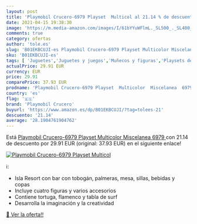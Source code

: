 ```yaml
---
layout: post
title: 'Playmobil Crucero-6979 Playset  Multicol al 21.14 % de descuento'
date: 2021-04-15 19:38:30
image: 'https://m.media-amazon.com/images/I/61bYYuWFlmL._SL500_._SL400_.jpg'
comments: true
category: ofertas
author: 'tole.es'
slug: 'B01EKBCUJI-es Playmobil Crucero-6979 Playset Multicolor Miscelanea 6979'
sku: 'B01EKBCUJI-es'
tags: [ 'Juguetes','Juguetes y juegos','Muñecos y figuras','Playsets de figuras de juguete para niños','playmobil','playmobil crucero', ]
actualPrice: 29.91 EUR
currency: EUR
price: 29.91
comparePrice: 37.93 EUR
prodname: 'Playmobil Crucero-6979 Playset  Multicolor  Miscelanea  6979 '
country: 'es'
flag: '🇪🇸'
brand: 'Playmobil Crucero'
buyurl: 'https://www.amazon.es/dp/B01EKBCUJI/?tag=tolees-21'
descuento: '21.14'
average: '28.1904761904762'
---
```


Está [Playmobil Crucero-6979 Playset  Multicolor  Miscelanea  6979 ](https://www.amazon.es/dp/B01EKBCUJI/?tag=tolees-21) con 21.14 de descuento por 29.91 EUR (original: 37.93 EUR) en el siguiente enlace!

[![Playmobil Crucero-6979 Playset  Multicol](https://m.media-amazon.com/images/I/61bYYuWFlmL._SL500_._SL400_.jpg)](https://www.amazon.es/dp/B01EKBCUJI/?tag=tolees-21)

ℹ️:

- Isla Resort con bar con tobogán, palmeras, mesa, sillas, bebidas y copas
- Incluye cuatro figuras y varios accesorios
- Contiene tortuga, flamenco y tabla de surf
- Desarrolla la imaginación y la creatividad

[🛒 Ver la oferta!!](https://www.amazon.es/dp/B01EKBCUJI/?tag=tolees-21)
